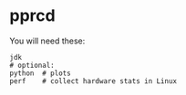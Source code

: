 # pprcd

You will need these:

    jdk
    # optional:
    python  # plots
    perf    # collect hardware stats in Linux
